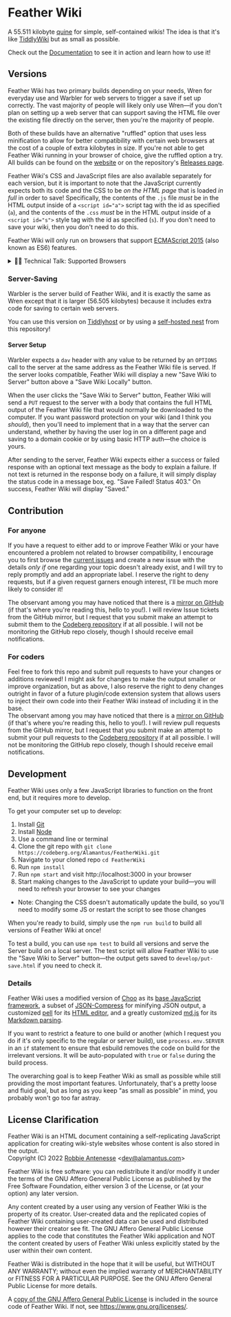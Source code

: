 # Feather Wiki

A 55.511 kilobyte [quine](https://en.wikipedia.org/wiki/Quine_(computing)) for simple, self-contained wikis! The idea is that it's like
[TiddlyWiki](https://tiddlywiki.com) but as small as possible.

Check out the [Documentation](https://feather.wiki) to see it in action and learn how to use it!

## Versions

Feather Wiki has two primary builds depending on your needs, Wren for everyday use and Warbler for web servers to trigger a save if set up correctly. The vast majority of people will likely only use Wren—if you don't plan on setting up a web server that can support saving the HTML file over the existing file directly on the server, then you're the majority of people.

Both of these builds have an alternative "ruffled" option that uses less minification to allow for better compatibility with certain web browsers at the cost of a couple of extra kilobytes in size. If you're not able to get Feather Wiki running in your browser of choice, give the ruffled option a try. All builds can be found on the [website](https://feather.wiki/?page=downloads) or on the repository's [Releases page](https://codeberg.org/Alamantus/FeatherWiki/releases).

Feather Wiki's CSS and JavaScript files are also available separately for each version, but it is important to note that the JavaScript currently expects both its code and the CSS to be _on the HTML page_ that is loaded _in full_ in order to save! Specifically, the contents of the `.js` file _must_ be in the HTML output inside of a `<script id="a">` script tag with the id as specified (`a`), and the contents of the `.css` _must_ be in the HTML output inside of a `<script id="s">` style tag with the id as specified (`s`). If you don't need to save your wiki, then you don't need to do this.

Feather Wiki will only run on browsers that support [ECMAScript 2015](https://caniuse.com/es6) (also known as ES6) features.

<details>
<summary>👨‍💻 Technical Talk: Supported Browsers</summary>

According to [this ECMAScript compatibility table](https://kangax.github.io/compat-table/es6/), the following
browser versions should definitely be able to run Feather Wiki version 1.3.0 and up without issues:

- Chrome 86+
- Edge 87+
- Firefox 88+
- iOS Safari 12+
- Opera 73+
- Opera Mobile 62+
- Safari 13+
- Samsung Internet for Android 12+

The chart linked above is incomplete, so if your browser is older than any of these, you _might_ still be able to run Feather Wiki, but
you'll have to check yourself if it supports [features from ECMAScript 2015](https://caniuse.com/es6) (also known as ES6).

</details>

### Server-Saving

Warbler is the server build of Feather Wiki, and it is exactly the same as Wren except that it is larger (56.505 kilobytes) because it includes extra code for saving to certain web servers.

You can use this version on [Tiddlyhost](https://tiddlyhost.com) or by using a [self-hosted nest](https://codeberg.org/Alamantus/FeatherWiki/src/branch/main/nests) from this repository!

#### Server Setup

Warbler expects a `dav` header with any value to be returned by an `OPTIONS` call to the server at the same address as the Feather Wiki file is served. If the server looks compatible, Feather Wiki will display a new "Save Wiki to Server" button above a "Save Wiki Locally" button.

When the user clicks the "Save Wiki to Server" button, Feather Wiki will send a `PUT` request to the server with a body that contains the full HTML output of the Feather Wiki file that would normally be downloaded to the computer. If you want password protection on your wiki (and I think you _should_), then you'll need to implement that in a way that the server can understand, whether by having the user log in on a different page and saving to a domain cookie or by using basic HTTP auth—the choice is yours.

After sending to the server, Feather Wiki expects either a success or failed response with an optional text message as the body to explain a failure. If not text is returned in the response body on a failure, it will simply display the status code in a message box, eg. "Save Failed! Status 403." On success, Feather Wiki will display "Saved."

## Contribution

### For anyone

If you have a request to either add to or improve Feather Wiki or your have encountered a problem not related to browser
compatibility, I encourage you to first browse the [current issues](https://codeberg.org/Alamantus/FeatherWiki/issues) and create a new issue
with the details _only if_ one regarding your topic doesn't already exist, and I will try to reply promptly and add an appropriate label.
I reserve the right to deny requests, but if a given request garners enough interest, I'll be much more likely to consider it!

The observant among you may have noticed that there is a [mirror on GitHub](https://github.com/Alamantus/FeatherWiki) (if that's where you're reading this, hello to you!). I will review Issue tickets from the GitHub mirror, but I request that you submit make an attempt to submit them to the [Codeberg repository](https://codeberg.org/Alamantus/FeatherWiki)
if at all possible. I will not be monitoring the GitHub repo closely, though I should receive email notifications.

### For coders

Feel free to fork this repo and submit pull requests to have your changes or additions reviewed! I might ask for changes
to make the output smaller or improve organization, but as above, I also reserve the right to deny changes outright in favor of a future plugin/code
extension system that allows users to inject their own code into their Feather Wiki instead of including it in the base.  
The observant among you may have noticed that there is a [mirror on GitHub](https://github.com/Alamantus/FeatherWiki) (if that's where you're reading this, hello to you!). I will review pull requests from the GitHub mirror, but I request that you submit make an attempt to submit your pull requests to the
[Codeberg repository](https://codeberg.org/Alamantus/FeatherWiki) if at all possible. I will not be monitoring the GitHub repo closely, though I should receive email notifications.

## Development

Feather Wiki uses only a few JavaScript libraries to function on the front end, but it requires more to develop.

To get your computer set up to develop:

1. Install [Git](https://git-scm.com)
1. Install [Node](https://nodejs.org)
1. Use a command line or terminal
1. Clone the git repo with `git clone https://codeberg.org/Alamantus/FeatherWiki.git`
1. Navigate to your cloned repo `cd FeatherWiki`
1. Run `npm install`
1. Run `npm start` and visit http://localhost:3000 in your browser
1. Start making changes to the JavaScript to update your build—you will need to refresh your browser to see your changes
  - Note: Changing the CSS doesn't automatically update the build, so you'll need to modify some JS or restart the script to see those changes

When you're ready to build, simply use the `npm run build` to build all versions of Feather Wiki at once!

To test a build, you can use `npm test` to build all versions and serve the Server build on a local server. The test script will allow
Feather Wiki to use the "Save Wiki to Server" button—the output gets saved to `develop/put-save.html` if you need
to check it.

### Details

Feather Wiki uses a modified version of [Choo](https://choo.io) as its [base JavaScript framework](./nanochoo.js), a subset of [JSON-Compress](https://github.com/Alamantus/JSON-Compress) for
minifying JSON output, a customized [pell](https://jaredreich.com/pell/) for its [HTML editor](./helpers/pell.js), and a greatly customized [md.js](https://github.com/thysultan/md.js) for
its [Markdown parsing](./helpers/md.js).

If you want to restrict a feature to one build or another (which I request you do if it's only specific to the regular or server build),
use `process.env.SERVER` in an `if` statement to ensure that esbuild removes the code on build for the irrelevant versions. It will be auto-populated with `true` or `false` during the build process.

The overarching goal is to keep Feather Wiki as small as possible while still providing the most important features. Unfortunately, that's
a pretty loose and fluid goal, but as long as you keep "as small as possible" in mind, you probably won't go too far astray.

## License Clarification

Feather Wiki is an HTML document containing a self-replicating JavaScript application for creating wiki-style websites whose content is also stored in the output.  
Copyright (C) 2022 [Robbie Antenesse](https://robbie.antenesse.net) \<dev@alamantus.com\>

Feather Wiki is free software: you can redistribute it and/or modify
it under the terms of the GNU Affero General Public License as
published by the Free Software Foundation, either version 3 of the
License, or (at your option) any later version.

Any content created by a user using any version of Feather Wiki is
the property of its creator. User-created data and the replicated
copies of Feather Wiki containing user-created data can be used and
distributed however their creator see fit. The GNU Affero General
Public License applies to the code that constitutes the Feather Wiki
application and NOT the content created by users of Feather Wiki
unless explicitly stated by the user within their own content.

Feather Wiki is distributed in the hope that it will be useful,
but WITHOUT ANY WARRANTY; without even the implied warranty of
MERCHANTABILITY or FITNESS FOR A PARTICULAR PURPOSE. See the
GNU Affero General Public License for more details.

A [copy of the GNU Affero General Public License](https://codeberg.org/Alamantus/FeatherWiki/src/branch/main/LICENSE)
is included in the source code of Feather Wiki. If not, see
https://www.gnu.org/licenses/.
